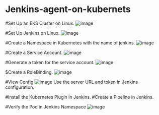 # Jenkins-agent-on-kubernets

#Set Up an EKS Cluster on Linux.
![image](https://github.com/user-attachments/assets/f55299ed-1679-43aa-80a2-153e6a90e9cd)


#Set Up Jenkins on Linux.
![image](https://github.com/user-attachments/assets/64a27325-ff8b-463e-b69a-41a659b52082)


#Create a Namespace in Kubernetes with the name of jenkins.
![image](https://github.com/user-attachments/assets/de85a0c6-77df-4d7c-9de1-82663b35d22b)


#Create a Service Account.
![image](https://github.com/user-attachments/assets/40c91129-b692-4eb8-b144-5c440efcc330)


#Generate a token for the service account.
![image](https://github.com/user-attachments/assets/dbf3dbfd-c975-4d69-bdeb-b9162445265e)


$Create a RoleBinding.
![image](https://github.com/user-attachments/assets/9418f466-af01-4eb5-830e-3b2ca1eae53b)


#View Config
![image](https://github.com/user-attachments/assets/3958e47e-b67a-48f8-804b-a1fdcdc3fa8e)
Use the server URL and token in Jenkins configuration.



#Install the Kubernetes Plugin in Jenkins.
#Create a Pipeline in Jenkins.

#Verify the Pod in Jenkins Namespace
![image](https://github.com/user-attachments/assets/69b6184a-aa61-4353-a029-ebdda3b1b8fe)


